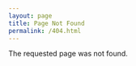 ```yaml
---
layout: page
title: Page Not Found
permalink: /404.html
---
```


<p>The requested page was not found.</p>
